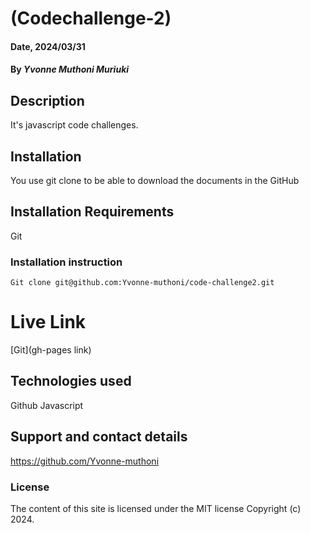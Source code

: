 # (Codechallenge-2)

#### Date, 2024/03/31

#### By *Yvonne Muthoni Muriuki*

## Description
It's javascript code challenges.

## Installation
You use git clone to be able to download the documents in the GitHub

## Installation Requirements
Git

### Installation instruction
```
Git clone git@github.com:Yvonne-muthoni/code-challenge2.git

```

# Live Link
[Git](gh-pages link)

## Technologies used
Github
Javascript

## Support and contact details
https://github.com/Yvonne-muthoni

### License
The content of this site is licensed under the MIT license
Copyright (c) 2024.
